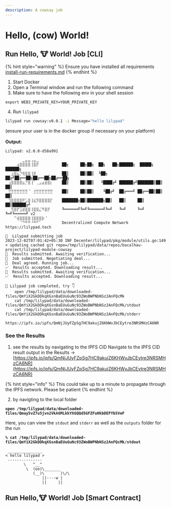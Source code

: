 ```yaml
---
description: A cowsay job
---
```


# Hello, (cow) World!

## Run Hello, 🐮 World! Job \[CLI] <a href="#run-hello-world-job" id="run-hello-world-job"></a>

{% hint style="warning" %}
Ensure you have installed all requirements [install-run-requirements.md](../lilypad-milkyway-testnet/quick-start/install-run-requirements.md "mention")
{% endhint %}

1. Start Docker
2. Open a Terminal window and run the following command
3. Make sure to have the following env in your shell session

```
export WEB3_PRIVATE_KEY=YOUR_PRIVATE_KEY
```

4. Run `lilypad`

```bash
lilypad run cowsay:v0.0.1 -i Message="hello lilypad" 
```

(ensure your user is in the docker group if necessary on your platform)\
\
**Output:**

```
Lilypad: v2.0.0-d58a991

⠀⠀⠀⠀⠀⠀⣀⣤⣤⢠⣤⣀⠀⠀⠀⠀⠀
⠀⠀⠀⠀⢴⣿⣿⣿⣿⢸⣿⡟⠀⠀⠀⠀⠀    ██╗     ██╗██╗  ██╗   ██╗██████╗  █████╗ ██████╗ 
⠀⠀⣰⣿⣦⡙⢿⣿⣿⢸⡿⠀⠀⠀⠀⢀⠀    ██║     ██║██║  ╚██╗ ██╔╝██╔══██╗██╔══██╗██╔══██╗
⠀⢰⣿⣿⣿⣿⣦⡙⣿⢸⠁⢀⣠⣴⣾⣿⡆    ██║     ██║██║   ╚████╔╝ ██████╔╝███████║██║  ██║
⠀⣛⣛⣛⣛⣛⣛⣛⠈⠀⣚⣛⣛⣛⣛⣛⣛    ██║     ██║██║    ╚██╔╝  ██╔═══╝ ██╔══██║██║  ██║
⠀⢹⣿⣿⣿⣿⠟⣡⣿⢸⣮⡻⣿⣿⣿⣿⡏    ███████╗██║███████╗██║   ██║     ██║  ██║██████╔╝
⠀⠀⢻⣿⡟⣩⣾⣿⣿⢸⣿⣿⣌⠻⣿⡟⠀    ╚══════╝╚═╝╚══════╝╚═╝   ╚═╝     ╚═╝  ╚═╝╚═════╝ v2
⠀⠀⠀⠉⢾⣿⣿⣿⣿⢸⣿⣿⣿⡷⠈⠀⠀                                                  
⠀⠀⠀⠀⠀⠈⠙⠛⠛⠘⠛⠋⠁⠀ ⠀⠀⠀   Decentralized Compute Network  https://lilypad.tech

🌟  Lilypad submitting job
2023-12-02T07:01:42+05:30 INF Decenter/lilypad/pkg/module/utils.go:149 > updating cached git repo=/tmp/lilypad/data/repos/bacalhau-project/lilypad-module-cowsay
🤔  Results submitted. Awaiting verification...
🤝  Job submitted. Negotiating deal...
💌  Deal agreed. Running job...
✅  Results accepted. Downloading result...
🤔  Results submitted. Awaiting verification...
✅  Results accepted. Downloading result...

🍂 Lilypad job completed, try 👇
    open /tmp/lilypad/data/downloaded-files/QmYiX2GkDDkqXGsnBaEUuGuNc93ZWoBWPNbNSz2AnFQcMk
    cat /tmp/lilypad/data/downloaded-files/QmYiX2GkDDkqXGsnBaEUuGuNc93ZWoBWPNbNSz2AnFQcMk/stdout
    cat /tmp/lilypad/data/downloaded-files/QmYiX2GkDDkqXGsnBaEUuGuNc93ZWoBWPNbNSz2AnFQcMk/stderr
    https://ipfs.io/ipfs/QmNjJUyFZpSg7HC9akujZ6KHWvJbCEytre3NRSMHzCA6NR
```

### See the Results <a href="#see-the-results" id="see-the-results"></a>

1. see the results by navigating to the IPFS CID Navigate to the IPFS CID result output in the Results -> [https://ipfs.io/ipfs/QmNjJUyFZpSg7HC9akujZ6KHWvJbCEytre3NRSMHzCA6NR](https://ipfs.io/ipfs/QmNjJUyFZpSg7HC9akujZ6KHWvJbCEytre3NRSMHzCA6NR)

{% hint style="info" %}
This could take up to a minute to propagate through the IPFS network. Please be patient
{% endhint %}

2. by navigting to the local folder

<pre class="language-bash"><code class="lang-bash"><strong>open /tmp/lilypad/data/downloaded-files/Qmay5vZ7u5jvn2VkAGMLkkYXGQQd5GFZFuHkbDEFYb5VeF
</strong></code></pre>

Here, you can view the `stdout` and `stderr` as well as the `outputs` folder for the run

<pre><code><strong>% cat /tmp/lilypad/data/downloaded-files/QmYiX2GkDDkqXGsnBaEUuGuNc93ZWoBWPNbNSz2AnFQcMk/stdout
</strong>
 _______________
&#x3C; hello lilypad >
 ---------------
        \   ^__^
         \  (oo)\_______
            (__)\       )\/\
                ||----w |
                ||     ||
</code></pre>

## Run Hello,🐮 World! Job \[Smart Contract] <a href="#run-hello-world-job" id="run-hello-world-job"></a>
